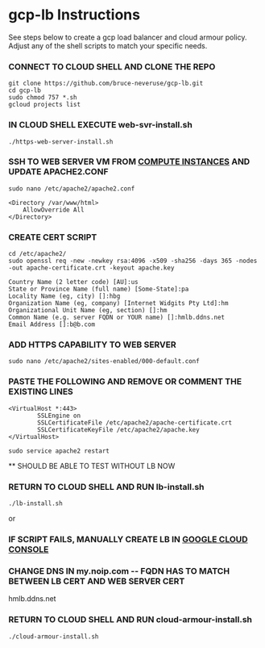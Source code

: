# gcp-lb Instructions
See steps below to create a gcp load balancer and cloud armour policy.  Adjust any of the shell scripts to match your specific needs.

### CONNECT TO CLOUD SHELL AND CLONE THE REPO
```
git clone https://github.com/bruce-neveruse/gcp-lb.git
cd gcp-lb
sudo chmod 757 *.sh
gcloud projects list

```

### IN CLOUD SHELL EXECUTE web-svr-install.sh
```
./https-web-server-install.sh
```

###  SSH TO WEB SERVER VM FROM [COMPUTE INSTANCES](https://console.cloud.google.com/compute/instances?:target="_blank") AND UPDATE APACHE2.CONF
```
sudo nano /etc/apache2/apache2.conf
```
```
<Directory /var/www/html>
	AllowOverride All
</Directory>
```

### CREATE CERT SCRIPT
```
cd /etc/apache2/
sudo openssl req -new -newkey rsa:4096 -x509 -sha256 -days 365 -nodes -out apache-certificate.crt -keyout apache.key
```
	Country Name (2 letter code) [AU]:us
	State or Province Name (full name) [Some-State]:pa
	Locality Name (eg, city) []:hbg
	Organization Name (eg, company) [Internet Widgits Pty Ltd]:hm
	Organizational Unit Name (eg, section) []:hm
	Common Name (e.g. server FQDN or YOUR name) []:hmlb.ddns.net
	Email Address []:b@b.com
	
### ADD HTTPS CAPABILITY TO WEB SERVER
```
sudo nano /etc/apache2/sites-enabled/000-default.conf
```
### PASTE THE FOLLOWING AND REMOVE OR COMMENT THE EXISTING LINES
```
<VirtualHost *:443>
        SSLEngine on
        SSLCertificateFile /etc/apache2/apache-certificate.crt
        SSLCertificateKeyFile /etc/apache2/apache.key
</VirtualHost>
```
```
sudo service apache2 restart
```
** SHOULD BE ABLE TO TEST WITHOUT LB NOW 

### RETURN TO CLOUD SHELL AND RUN lb-install.sh

```
./lb-install.sh
```
or

### IF SCRIPT FAILS, MANUALLY CREATE LB IN [GOOGLE CLOUD CONSOLE](https://console.cloud.google.com/net-services/loadbalancing/add/https?:target="_blank")

### CHANGE DNS IN my.noip.com  -- FQDN HAS TO MATCH BETWEEN LB CERT AND WEB SERVER CERT
hmlb.ddns.net

### RETURN TO CLOUD SHELL AND RUN cloud-armour-install.sh
```
./cloud-armour-install.sh
```



